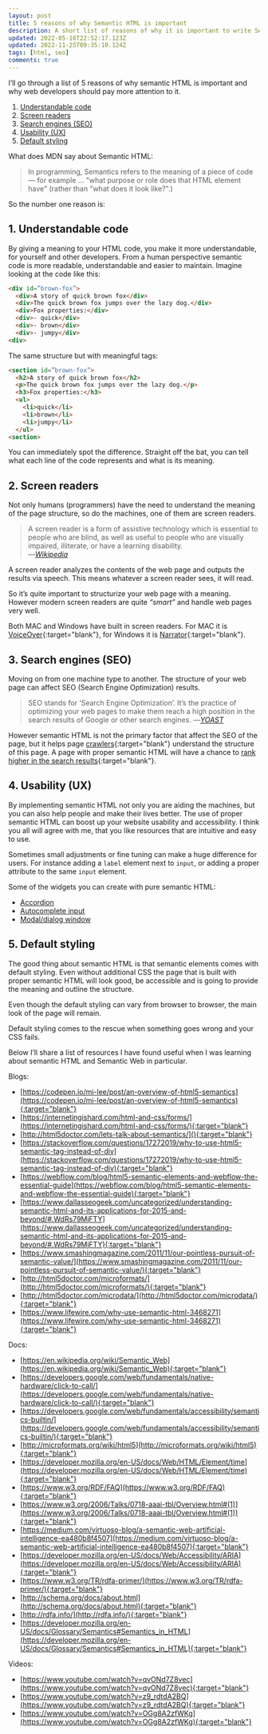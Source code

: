 ```yaml
---
layout: post
title: 5 reasons of why Semantic HTML is important
description: A short list of reasons of why it is important to write Semantic HTML as a web developer
updated: 2022-05-16T22:52:17.123Z
updated: 2022-11-25T09:35:10.124Z
tags: [html, seo]
comments: true
---
```


I’ll go through a list of 5 reasons of why semantic HTML is important and why web developers should pay more attention to it.

1. [Understandable code](#1-understandable-code)
2. [Screen readers](#2-screen-readers)
3. [Search engines (SEO)](#3-search-engines-seo)
4. [Usability (UX)](#4-usability-ux)
5. [Default styling](#5-default-styling)


What does MDN say about Semantic HTML:
> In programming, Semantics refers to the meaning of a piece of code — for example ... "what purpose or role does that HTML element have" (rather than "what does it look like?".)

So the number one reason is:

## 1. Understandable code

By giving a meaning to your HTML code, you make it more understandable, for yourself and other developers. From a human perspective semantic code is more readable, understandable and easier to maintain. Imagine looking at the code like this:

```html
<div id=”brown-fox”>
  <div>A story of quick brown fox</div>
  <div>The quick brown fox jumps over the lazy dog.</div>
  <div>Fox properties:</div>
  <div>- quick</div>
  <div>- brown</div>
  <div>- jumpy</div>
<div>
```

The same structure but with meaningful tags:
```html
<section id=”brown-fox”>
  <h2>A story of quick brown fox</h2>
  <p>The quick brown fox jumps over the lazy dog.</p>
  <h3>Fox properties:</h3>
  <ul>
    <li>quick</li>
    <li>brown</li>
    <li>jumpy</li>
  </ul>
<section>
```
You can immediately spot the difference. Straight off the bat, you can tell what each line of the code represents and what is its meaning.

## 2. Screen readers
Not only humans (programmers) have the need to understand the meaning of the page structure, so do the machines, one of them are screen readers.

<blockquote>
  A screen reader is a form of assistive technology which is essential to people who are blind, as well as useful to people who are visually impaired, illiterate, or have a learning disability.	<br />
	&mdash;<cite><a href="https://en.wikipedia.org/wiki/Screen_reader" target="_blank" rel="noreferrer noopener">Wikipedia</a></cite>
</blockquote>

A screen reader analyzes the contents of the web page and outputs the results via speech. This means whatever a screen reader sees, it will read.

So it’s quite important to structurize your web page with a meaning. However modern screen readers are quite *“smart”* and handle web pages very well.

Both MAC and Windows have built in screen readers. For MAC it is [VoiceOver](https://www.apple.com/accessibility/mac/vision/){:target="blank"}, for Windows it is [Narrator](https://support.microsoft.com/en-us/help/22798/windows-10-complete-guide-to-narrator){:target="blank"}.

## 3. Search engines (SEO)
Moving on from one machine type to another. The structure of your web page can affect SEO (Search Engine Optimization) results.

<blockquote>
  SEO stands for ‘Search Engine Optimization’. It’s the practice of optimizing your web pages to make them reach a high position in the search results of Google or other search engines.
	&mdash;<cite><a href="https://yoast.com/what-is-seo/" target="_blank">YOAST</a></cite>
</blockquote>

However semantic HTML is not the primary factor that affect the SEO of the page, but it helps page [crawlers](https://www.google.com/search/howsearchworks/crawling-indexing/){:target="blank"} understand the structure of this page. A page with proper semantic HTML will have a chance to [rank higher in the search results](https://www.inboundnow.com/html5-semantic-elements-mean-seo/){:target="blank"}.

## 4. Usability (UX)

By implementing semantic HTML not only you are aiding the machines, but you can also help people and make their lives better. The use of proper semantic HTML can boost up your website usability and accessibility. I think you all will agree with me, that you like resources that are intuitive and easy to use.

Sometimes small adjustments or fine tuning can make a huge difference for users. For instance adding a `label` element next to `input`, or adding a proper attribute to the same `input` element.

Some of the widgets you can create with pure semantic HTML:
- [Accordion](/native-html-accordion)
- [Autocomplete input](/html-autocomplete)
- [Modal/dialog window](/html-dialog-element)

## 5. Default styling

The good thing about semantic HTML is that semantic elements comes with default styling. Even without additional CSS the page that is built with proper semantic HTML will look good, be accessible and is going to provide the meaning and outline the structure.

Even though the default styling can vary from browser to browser, the main look of the page will remain.

Default styling comes to the rescue when something goes wrong and your CSS fails.

Below I’ll share a list of resources I have found useful when I was learning about semantic HTML and Semantic Web in particular.


Blogs:
* [https://codepen.io/mi-lee/post/an-overview-of-html5-semantics](https://codepen.io/mi-lee/post/an-overview-of-html5-semantics){:target="blank"}
* [https://internetingishard.com/html-and-css/forms/](https://internetingishard.com/html-and-css/forms/){:target="blank"}
* [http://html5doctor.com/lets-talk-about-semantics/](){:target="blank"}
* [https://stackoverflow.com/questions/17272019/why-to-use-html5-semantic-tag-instead-of-div](https://stackoverflow.com/questions/17272019/why-to-use-html5-semantic-tag-instead-of-div){:target="blank"}
* [https://webflow.com/blog/html5-semantic-elements-and-webflow-the-essential-guide](https://webflow.com/blog/html5-semantic-elements-and-webflow-the-essential-guide){:target="blank"}
* [https://www.dallasseogeek.com/uncategorized/understanding-semantic-html-and-its-applications-for-2015-and-beyond/#.WdRs79MjFTY](https://www.dallasseogeek.com/uncategorized/understanding-semantic-html-and-its-applications-for-2015-and-beyond/#.WdRs79MjFTY){:target="blank"}
* [https://www.smashingmagazine.com/2011/11/our-pointless-pursuit-of-semantic-value/](https://www.smashingmagazine.com/2011/11/our-pointless-pursuit-of-semantic-value/){:target="blank"}
* [http://html5doctor.com/microformats/](http://html5doctor.com/microformats/){:target="blank"}
* [http://html5doctor.com/microdata/](http://html5doctor.com/microdata/){:target="blank"}
* [https://www.lifewire.com/why-use-semantic-html-3468271](https://www.lifewire.com/why-use-semantic-html-3468271){:target="blank"}

Docs:
* [https://en.wikipedia.org/wiki/Semantic_Web](https://en.wikipedia.org/wiki/Semantic_Web){:target="blank"}
* [https://developers.google.com/web/fundamentals/native-hardware/click-to-call/](https://developers.google.com/web/fundamentals/native-hardware/click-to-call/){:target="blank"}
* [https://developers.google.com/web/fundamentals/accessibility/semantics-builtin/](https://developers.google.com/web/fundamentals/accessibility/semantics-builtin/){:target="blank"}
* [http://microformats.org/wiki/html5](http://microformats.org/wiki/html5){:target="blank"}
* [https://developer.mozilla.org/en-US/docs/Web/HTML/Element/time](https://developer.mozilla.org/en-US/docs/Web/HTML/Element/time){:target="blank"}
* [https://www.w3.org/RDF/FAQ](https://www.w3.org/RDF/FAQ){:target="blank"}
* [https://www.w3.org/2006/Talks/0718-aaai-tbl/Overview.html#(1)](https://www.w3.org/2006/Talks/0718-aaai-tbl/Overview.html#(1)){:target="blank"}
* [https://medium.com/virtuoso-blog/a-semantic-web-artificial-intelligence-ea480b8f4507](https://medium.com/virtuoso-blog/a-semantic-web-artificial-intelligence-ea480b8f4507){:target="blank"}
* [https://developer.mozilla.org/en-US/docs/Web/Accessibility/ARIA](https://developer.mozilla.org/en-US/docs/Web/Accessibility/ARIA){:target="blank"}
* [https://www.w3.org/TR/rdfa-primer/](https://www.w3.org/TR/rdfa-primer/){:target="blank"}
* [http://schema.org/docs/about.html](http://schema.org/docs/about.html){:target="blank"}
* [http://rdfa.info/](http://rdfa.info/){:target="blank"}
* [https://developer.mozilla.org/en-US/docs/Glossary/Semantics#Semantics_in_HTML](https://developer.mozilla.org/en-US/docs/Glossary/Semantics#Semantics_in_HTML){:target="blank"}

Videos:
* [https://www.youtube.com/watch?v=qvONd7Z8vec](https://www.youtube.com/watch?v=qvONd7Z8vec){:target="blank"}
* [https://www.youtube.com/watch?v=z9_rdtdA2BQ](https://www.youtube.com/watch?v=z9_rdtdA2BQ){:target="blank"}
* [https://www.youtube.com/watch?v=OGg8A2zfWKg](https://www.youtube.com/watch?v=OGg8A2zfWKg){:target="blank"}











